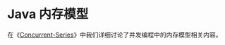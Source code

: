 # Java 内存模型

在《[Concurrent-Series](https://github.com/wx-chevalier/Concurrent-Series?q=)》中我们详细讨论了并发编程中的内存模型相关内容。
